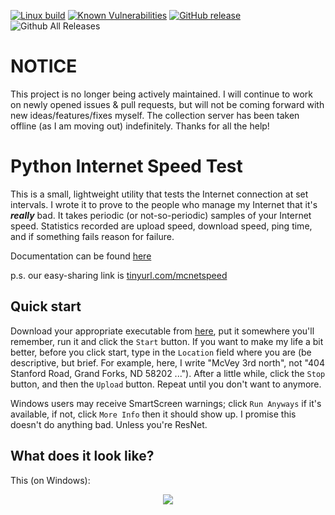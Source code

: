 [![Linux build](https://travis-ci.org/mishaturnbull/PySpeedTest.svg?branch=master)](https://travis-ci.org/mishaturnbull/PySpeedTest.svg?branch=master)
[![Known Vulnerabilities](https://snyk.io/test/github/mishaturnbull/pyspeedtest/badge.svg?targetFile=requirements.txt)](https://snyk.io/test/github/mishaturnbull/pyspeedtest?targetFile=requirements.txt)
[![GitHub release](https://img.shields.io/github/release/mishaturnbull/pyspeedtest.svg)](https://github.com/mishaturnbull/pyspeedtest/releases/latest)
![Github All Releases](https://img.shields.io/github/downloads/mishaturnbull/pyspeedtest/total.svg)

# NOTICE

This project is no longer being actively maintained.  I will continue to work on newly opened issues & pull requests, but will not be coming forward with new ideas/features/fixes myself.  The collection server has been taken offline (as I am moving out) indefinitely.  Thanks for all the help!

# Python Internet Speed Test

This is a small, lightweight utility that tests the Internet connection at set intervals.  I wrote it to prove to the people who manage my Internet that it's ***really*** bad.  It takes periodic (or not-so-periodic) samples of your Internet speed.  Statistics recorded are upload speed, download speed, ping time, and if something fails reason for failure.

Documentation can be found [here][docs]

p.s. our easy-sharing link is [tinyurl.com/mcnetspeed](http://tinyurl.com/mcnetspeed)

## Quick start

Download your appropriate executable from [here][0], put it somewhere you'll remember, run it and click the `Start` button.  If you want to make my life a bit better, before you click start, type in the `Location` field where you are (be descriptive, but brief.  For example, here, I write "McVey 3rd north", not "404 Stanford Road, Grand Forks, ND 58202 ...").  After a little while, click the `Stop` button, and then the `Upload` button.  Repeat until you don't want to anymore.

Windows users may receive SmartScreen warnings; click `Run Anyways` if it's available, if not, click `More Info` then it should show up.  I promise this doesn't do anything bad.  Unless you're ResNet.

## What does it look like?

This (on Windows):

<div style="text-align:center">
    <!-- sorry about this if you're reading this file as text or offline... -->
    <img src ="https://github.com/mishaturnbull/PySpeedTest/raw/master/docs/example_running.png" />
</div>

[0]: https://github.com/mishaturnbull/PySpeedTest/releases	"Latest Release"
[1]: https://github.com/mishaturnbull/PySpeedTest/releases/v0.4.3	"Version 0.4.3"
[tinyurl.con/mcnetspeed]: tinyurl.com/mcnetspeed
[docs]: https://mishaturnbull.github.io/PySpeedTest/
